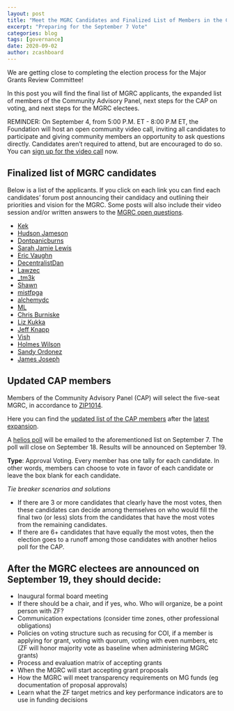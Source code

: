 ```yaml
---
layout: post
title: "Meet the MGRC Candidates and Finalized List of Members in the Community Advisory Panel"
excerpt: "Preparing for the September 7 Vote"
categories: blog
tags: [governance]
date: 2020-09-02
author: zcashboard
---
```


We are getting close to completing the election process for the Major Grants Review Committee! 

In this post you will find the final list of MGRC applicants, the expanded list of members of the Community Advisory Panel, next steps for the CAP on voting, and next steps for the MGRC electees. 

REMINDER: On September 4, from 5:00 P.M. ET - 8:00 P.M ET, the Foundation will host an open community video call, inviting all candidates to participate and giving community members an opportunity to ask questions directly. Candidates aren’t required to attend, but are encouraged to do so. You can [sign up for the video call](https://docs.google.com/forms/d/e/1FAIpQLSf6EYgltygIkOHBWo5HgSay_74XN3pWH8o792rByuzPsaMPkQ/viewform) now.

## Finalized list of MGRC candidates

Below is a list  of the applicants. If you click on each link you can find each candidates’ forum post announcing their candidacy and outlining their priorities and vision for the MGRC. Some posts will also include their video session and/or written answers to the [MGRC open questions](https://docs.google.com/document/d/1HujkcQ8fBloV7G1QbScSsFqC9iqwkSQqDdIm6_1KQKk/edit#heading=h.fb33c1x5lfks).

- [Kek](https://forum.zcashcommunity.com/t/announcing-my-official-candidacy-for-position-on-the-major-grant-review-committee/36336)
- [Hudson Jameson](https://forum.zcashcommunity.com/t/hudson-jameson-announces-his-candidacy-for-an-mgrc-position/36503)
- [Dontpanicburns](https://forum.zcashcommunity.com/t/hello-zeal-i-would-like-your-support-for-the-mgr-committee/36505)
- [Sarah Jamie Lewis](https://forum.zcashcommunity.com/t/sarah-jamie-lewis-announces-her-candidacy-for-the-major-grants-review-committee/36516)
- [Eric Vaughn](https://forum.zcashcommunity.com/t/eric-for-mgrc/36517)
- [DecentralistDan](https://forum.zcashcommunity.com/t/announcing-my-candidacy-for-a-seat-on-the-major-grant-review-committee/36520)
- [Lawzec](https://forum.zcashcommunity.com/t/lawzec-for-major-grants-review-committee/36548)
- [_tm3k](https://forum.zcashcommunity.com/t/tm3ks-announcement-for-the-mgrc-election/36572)
- [Shawn](https://forum.zcashcommunity.com/t/application-for-the-major-grants-review-committee/36591)
- [mistfpga](https://forum.zcashcommunity.com/t/application-for-major-grants-review-committee/36620)
- [alchemydc](https://forum.zcashcommunity.com/t/dc-for-mgrc/36666)
- [ML](https://forum.zcashcommunity.com/t/ml-for-mgrc/36718)
- [Chris Burniske](https://forum.zcashcommunity.com/t/burniske-for-mgrc/36731)
- [Liz Kukka](https://forum.zcashcommunity.com/t/liz-kukka-announces-her-candidacy-for-an-mgrc-position/36761)
- [Jeff Knapp](https://forum.zcashcommunity.com/t/jeff-knapp-candidacy-for-mgrc-position/36886)
- [Vish](https://forum.zcashcommunity.com/t/vish-for-mgrc/36985)
- [Holmes Wilson](https://forum.zcashcommunity.com/t/holmes-wilson-for-mgrc/37034)
- [Sandy Ordonez](https://forum.zcashcommunity.com/t/sandy-ordonez-for-mgrc/37203)
- [James Joseph](https://forum.zcashcommunity.com/t/james-joseph-4-mgrc/37226)

## Updated CAP members

Members of the Community Advisory Panel (CAP) will select the five-seat MGRC, in accordance to [ ZIP1014](https://zips.z.cash/zip-1014#mg-slice-major-grants).

Here you can find the [updated list of the CAP members](https://www.zfnd.org/governance/community-advisory-panel/) after the [latest expansion](https://www.zfnd.org/blog/expanding-cap/). 

A [helios poll](https://vote.heliosvoting.org/helios/elections/fd30d13c-e010-11ea-88f3-4a6a23563c24/questions) will be emailed to the aforementioned list on September 7. The poll will close on September 18. Results will be announced on September 19.

**Type**: Approval Voting. Every member has one tally for each candidate. In other words, members can choose to vote in favor of each candidate or leave the box blank for each candidate.


*Tie breaker scenarios and solutions*
- If there are 3 or more candidates that clearly have the most votes, then these candidates can decide among themselves on who would fill the final two (or less) slots from the candidates that have the most votes from the remaining candidates.
- If there are 6+ candidates that have equally the most votes, then the election goes to a runoff among those candidates with another helios poll for the CAP.

## After the MGRC electees are announced on September 19, they should decide:

- Inaugural formal board meeting
- If there should be a chair, and if yes, who. Who will organize, be a point person with ZF?
- Communication expectations (consider time zones, other professional obligations)
- Policies on voting structure such as recusing for COI, if a member is applying for grant, voting with quorum, voting with even numbers, etc (ZF will honor majority vote as baseline when administering MGRC grants)
- Process and evaluation matrix of accepting grants
- When the MGRC will start accepting grant proposals
- How the MGRC will meet transparency requirements on MG funds (eg documentation of proposal approvals)
- Learn what the ZF target metrics and key performance indicators are to use in funding decisions


